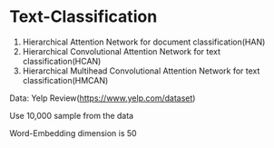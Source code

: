 # Text-Classification

1. Hierarchical Attention Network for document classification(HAN)
2. Hierarchical Convolutional Attention Network for text classification(HCAN)
3. Hierarchical Multihead Convolutional Attention Network for text classification(HMCAN)

Data: Yelp Review(https://www.yelp.com/dataset)

Use 10,000 sample from the data

Word-Embedding dimension is 50
